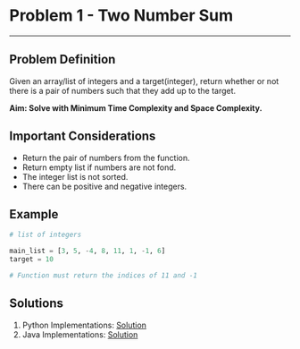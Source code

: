 # Problem 1 - Two Number Sum
--------------------

## Problem Definition

<p>Given an array/list of integers and a target(integer), return whether or not there is a pair of numbers such that they add up to the target.</p>
<b>Aim: Solve with Minimum Time Complexity and Space Complexity.</b>

## Important Considerations

- Return the pair of numbers from the function. 
- Return empty list if numbers are not fond.
- The integer list is not sorted.
- There can be positive and negative integers.


## Example
```python
# list of integers

main_list = [3, 5, -4, 8, 11, 1, -1, 6]
target = 10

# Function must return the indices of 11 and -1
```

## Solutions

1. Python Implementations: [Solution](Python/)
2. Java Implementations: [Solution](Java/)
